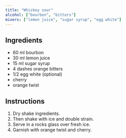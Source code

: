```yaml
---
title: "Whiskey sour"
alcohol: ["bourbon", "bitters"]
mixers: ["lemon juice", "sugar syrup", "egg white"]
---
```


## Ingredients

- 60 ml bourbon
- 30 ml lemon juice
- 15 ml sugar syrup
- 4 dashes orange bitters
- 1/2 egg white (optional)
- cherry
- orange twist

## Instructions

1. Dry shake ingredients.
2. Then shake with ice and double strain.
3. Serve in a rocks glass over fresh ice.
4. Garnish with orange twist and cherry.
